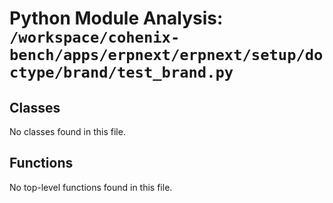 # Python Module Analysis: `/workspace/cohenix-bench/apps/erpnext/erpnext/setup/doctype/brand/test_brand.py`

## Classes

No classes found in this file.


## Functions

No top-level functions found in this file.
